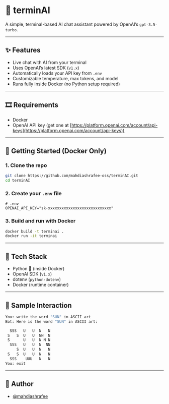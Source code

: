# 🧠 terminAI

A simple, terminal-based AI chat assistant powered by OpenAI’s `gpt-3.5-turbo`.

---

## ✨ Features

* Live chat with AI from your terminal
* Uses OpenAI’s latest SDK (`v1.x`)
* Automatically loads your API key from `.env`
* Customizable temperature, max tokens, and model
* Runs fully inside Docker (no Python setup required)

---

## 🎞️ Requirements

* Docker
* OpenAI API key (get one at [https://platform.openai.com/account/api-keys](https://platform.openai.com/account/api-keys))

---

## 🚀 Getting Started (Docker Only)

### 1. Clone the repo

```bash
git clone https://github.com/mahdiashrafee-oss/terminAI.git
cd terminAI
```

### 2. Create your `.env` file

```env
# .env
OPENAI_API_KEY="sk-xxxxxxxxxxxxxxxxxxxxxxxxxxxx"
```

### 3. Build and run with Docker

```bash
docker build -t terminai .
docker run -it terminai
```

---

## 💠 Tech Stack

* Python 🐍 (inside Docker)
* OpenAI SDK (`v1.x`)
* dotenv (`python-dotenv`)
* Docker (runtime container)

---

## 🧠 Sample Interaction

```bash
You: write the word "SUN" in ASCII art
Bot: Here is the word "SUN" in ASCII art:

  SSS   U   U  N   N
 S   S  U   U  NN  N
 S      U   U  N N N
  SSS   U   U  N  NN
     S  U   U  N   N
 S   S  U   U  N   N
  SSS    UUU   N   N
You: exit
```

---

## 🤖 Author

* [@mahdiashrafee](https://github.com/mahdiashrafee-oss)

